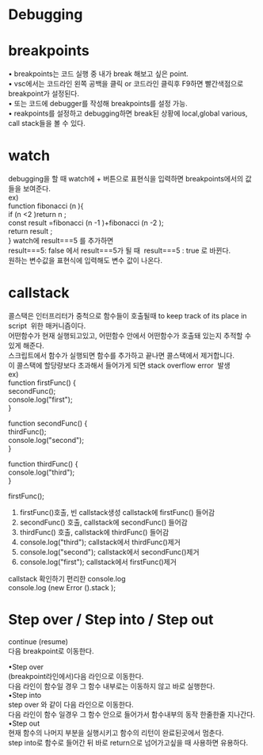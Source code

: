 # Debugging
# breakpoints
• breakpoints는 코드 실행 중 내가 break 해보고 싶은 point.<br/>
• vsc에서는 코드라인 왼쪽 공백을 클릭 or 코드라인 클릭후 F9하면 빨간색점으로 breakpoint가 설정된다.<br/>
• 또는 코드에 debugger를 작성해 breakpoints를 설정 가능.<br/>
• reakpoints를 설정하고 debugging하면 break된 상황에 local,global various, call stack들을 볼 수 있다.<br/>

# watch
debugging을 할 때 watch에 + 버튼으로 표현식을 입력하면 breakpoints에서의 값들을 보여준다.<br/>
ex)<br/>
function fibonacci (n ){<br/>
  if (n <2 )return n ;<br/>
  const result =fibonacci (n -1 )+fibonacci (n -2 );<br/>
  return result ;<br/>
}
watch에 result===5 를 추가하면<br/>
result===5: false 에서 result===5가 될 때  result===5 : true 로 바뀐다.<br/>
원하는 변수값을 표현식에 입력해도 변수 값이 나온다.<br/>

# callstack
콜스택은 인터프리터가 중척으로 함수들이 호출될때 to keep track of its place in script  위한 매커니즘이다.<br/>
어떤함수가 현재 실행되고있고, 어떤함수 안에서 어떤함수가 호출돼 있는지 추적할 수 있게 해준다.<br/>
스크립트에서 함수가 실행되면 함수를 추가하고 끝나면 콜스택에서 제거합니다.<br/>
이 콜스택에 할당량보다 초과해서 들어가게 되면 stack overflow error  발생<br/>
ex)<br/>
function firstFunc() {<br/>
  secondFunc();<br/>
  console.log("first");<br/>
}<br/>

function secondFunc() {<br/>
  thirdFunc();<br/>
  console.log("second");<br/>
}<br/>

function thirdFunc() {<br/>
  console.log("third");<br/>
}<br/>

firstFunc();<br/>
1. firstFunc()호출, 빈 callstack생성 callstack에 firstFunc() 들어감<br/>
2. secondFunc() 호출, callstack에 secondFunc() 들어감<br/>
3. thirdFunc() 호출, callstack에 thirdFunc() 들어감<br/>
4. console.log("third"); callstack에서 thirdFunc()제거<br/>
5. console.log("second"); callstack에서 secondFunc()제거<br/>
6. console.log("first"); callstack에서 firstFunc()제거<br/>

callstack 확인하기 편리한 console.log<br/>
console.log (new Error ().stack );<br/>
# Step over / Step into / Step out

continue (resume)<br/>
다음 breakpoint로 이동한다.<br/>

•Step over<br/>
(breakpoint라인에서)다음 라인으로 이동한다.<br/>
다음 라인이 함수일 경우 그 함수 내부로는 이동하지 않고 바로 실행한다.<br/>
•Step into<br/>
step over 와 같이 다음 라인으로 이동한다.<br/>
다음 라인이 함수 일경우 그 함수 안으로 들어가서 함수내부의 동작 한줄한줄 지나간다.<br/>
•Step out<br/>
현재 함수의 나머지 부분을 실행시키고 함수의 리턴이 완료된곳에서 멈춘다.<br/>
step into로 함수로 들어간 뒤 바로 return으로 넘어가고싶을 때 사용하면 유용하다.<br/>